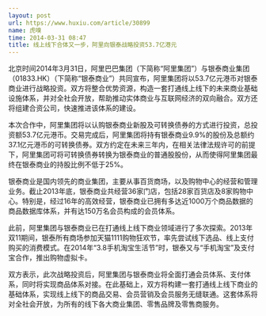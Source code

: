 ```yaml
---
layout: post
url: https://www.huxiu.com/article/30899
name: 虎嗅
time: 2014-03-31 08:47
title: 线上线下合体又一步，阿里向银泰战略投资53.7亿港元
---
```

北京时间2014年3月31日，阿里巴巴集团（下简称“阿里集团”）与银泰商业集团（01833.HK）（下简称“银泰商业”）共同宣布，阿里集团将以53.7亿元港币对银泰商业进行战略投资。双方将整合优势资源，构造一套打通线上线下的未来商业基础设施体系，并对全社会开放，帮助推动实体商业与互联网经济的双向融合。双方还将组建合资公司，快速推进该体系的建设。

本次合作中，阿里集团将以认购银泰商业新股及可转换债券的方式进行投资，总投资额53.7亿元港币。交易完成后，阿里集团将持有银泰商业9.9%的股份及总额约37.1亿元港币的可转换债券。双方约定在未来三年内，在相关法律法规许可的前提下，阿里集团可将可转换债券转换为银泰商业的普通股股份，从而使得阿里集团最终在银泰商业的持股比例不低于25%。

银泰商业是国内领先的商业集团，主要从事百货商场，以及购物中心的经营和管理业务。截止2013年底，银泰商业共经营36家门店，包括28家百货店及8家购物中心。特别是，经过16年的高效经营，银泰商业已拥有多达近1000万个商品数据的商品数据库体系，并有达150万名会员构成的会员体系。

此前，阿里集团与银泰商业已在打通线上线下商业领域进行了多次探索。2013年双11期间，银泰所有商场参加天猫1111购物狂欢节，率先尝试线下选品、线上支付购买的消费模式。在2014年“3.8手机淘宝生活节”时，银泰又与“手机淘宝”及支付宝合作，推出购物虚拟卡。

双方表示，此次战略投资后，阿里集团与银泰商业将全面打通会员体系、支付体系，同时将实现商品体系对接。在此基础上，双方将构建一套打通线上线下商业的基础体系，实现线上线下的商品交易、会员营销及会员服务无缝联通。这套体系将对全社会开放，为所有的线下各大商业集团、零售品牌及零售商服务。

